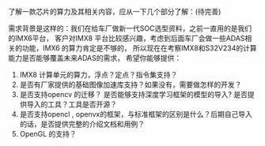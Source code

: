 
了解一款芯片的算力及其相关内容，应从一下几个部分了解：(待完善)

需求背景是这样的：我们在给车厂做新一代SOC选型资料，之前一直用的是我们的IMX6平台，
客户对IMX8 平台比较感兴趣，考虑到后面车厂会做一些ADAS相关的功能，IMX6 的算力肯定是不够的，
所以现在在考察IMX8和S32V234的计算能力是否能够覆盖未来ADAS的需求，
希望你能够提供：
1. IMX8 计算单元的算力，浮点？定点？指令集支持？
2. 是否有厂家提供的基础图像加速库支持？如果没有，需要做怎样的开发？
3. 是否支持opencv 的迁移？ 是否能够支持深度学习框架的模型的导入? 是否提供导入的工具？工具是否开源？
4. 是否支持opencl , openvx的框架，与标准框架的区别是什么？后期自己导入的话，是否提供完整的介绍文档和用例？
5. OpenGL 的支持？